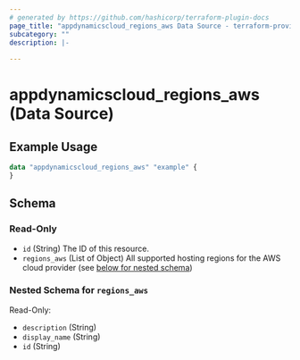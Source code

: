 ```yaml
---
# generated by https://github.com/hashicorp/terraform-plugin-docs
page_title: "appdynamicscloud_regions_aws Data Source - terraform-provider-appdynamicscloud"
subcategory: ""
description: |-
  
---
```


# appdynamicscloud_regions_aws (Data Source)



## Example Usage

```terraform
data "appdynamicscloud_regions_aws" "example" {
}
```

<!-- schema generated by tfplugindocs -->
## Schema

### Read-Only

- `id` (String) The ID of this resource.
- `regions_aws` (List of Object) All supported hosting regions for the AWS cloud provider (see [below for nested schema](#nestedatt--regions_aws))

<a id="nestedatt--regions_aws"></a>
### Nested Schema for `regions_aws`

Read-Only:

- `description` (String)
- `display_name` (String)
- `id` (String)


